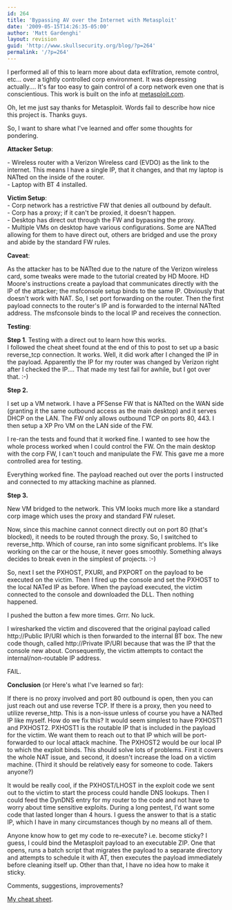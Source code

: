 ```yaml
---
id: 264
title: 'Bypassing AV over the Internet with Metasploit'
date: '2009-05-15T14:26:35-05:00'
author: 'Matt Gardenghi'
layout: revision
guid: 'http://www.skullsecurity.org/blog/?p=264'
permalink: '/?p=264'
---
```


I performed all of this to learn more about data exfiltration, remote control, etc... over a tightly controlled corp environment. It was depressing actually.... It's far too easy to gain control of a corp network even one that is conscientious. This work is built on the info at [ metasploit.com](http://trac.metasploit.com/wiki/AutomatingMeterpreter).

Oh, let me just say thanks for Metasploit. Words fail to describe how nice this project is. Thanks guys.

So, I want to share what I've learned and offer some thoughts for pondering.

**Attacker Setup**:

\- Wireless router with a Verizon Wireless card (EVDO) as the link to the internet. This means I have a single IP, that it changes, and that my laptop is NATted on the inside of the router.  
\- Laptop with BT 4 installed.

**Victim Setup**:  
\- Corp network has a restrictive FW that denies all outbound by default.  
\- Corp has a proxy; if it can't be proxied, it doesn't happen.  
\- Desktop has direct out through the FW and bypassing the proxy.  
\- Multiple VMs on desktop have various configurations. Some are NATted allowing for them to have direct out, others are bridged and use the proxy and abide by the standard FW rules.

**Caveat**:

As the attacker has to be NATted due to the nature of the Verizon wireless card, some tweaks were made to the tutorial created by HD Moore. HD Moore's instructions create a payload that communicates directly with the IP of the attacker; the msfconsole setup binds to the same IP. Obviously that doesn't work with NAT. So, I set port forwarding on the router. Then the first payload connects to the router's IP and is forwarded to the internal NATted address. The msfconsole binds to the local IP and receives the connection.

**Testing**:

**Step 1**. Testing with a direct out to learn how this works.  
I followed the cheat sheet found at the end of this to post to set up a basic reverse\_tcp connection. It works. Well, it did work after I changed the IP in the payload. Apparently the IP for my router was changed by Verizon right after I checked the IP.... That made my test fail for awhile, but I got over that. :-)

**Step 2.**

I set up a VM network. I have a PFSense FW that is NATted on the WAN side (granting it the same outbound access as the main desktop) and it serves DHCP on the LAN. The FW only allows outbound TCP on ports 80, 443. I then setup a XP Pro VM on the LAN side of the FW.

I re-ran the tests and found that it worked fine. I wanted to see how the whole process worked when I could control the FW. On the main desktop with the corp FW, I can't touch and manipulate the FW. This gave me a more controlled area for testing.

Everything worked fine. The payload reached out over the ports I instructed and connected to my attacking machine as planned.

**Step 3.**

New VM bridged to the network. This VM looks much more like a standard corp image which uses the proxy and standard FW ruleset.

Now, since this machine cannot connect directly out on port 80 (that's blocked), it needs to be routed through the proxy. So, I switched to reverse\_http. Which of course, ran into some significant problems. It's like working on the car or the house, it never goes smoothly. Something always decides to break even in the simplest of projects. :-)

So, next I set the PXHOST, PXURI, and PXPORT on the payload to be executed on the victim. Then I fired up the console and set the PXHOST to the local NATed IP as before. When the payload executed, the victim connected to the console and downloaded the DLL. Then nothing happened.

I pushed the button a few more times. Grrr. No luck.

I wiresharked the victim and discovered that the original payload called http://Public IP/URI which is then forwarded to the internal BT box. The new code though, called http://Private IP/URI because that was the IP that the console new about. Consequently, the victim attempts to contact the internal/non-routable IP address.

FAIL.

**Conclusion** (or Here's what I've learned so far):

If there is no proxy involved and port 80 outbound is open, then you can just reach out and use reverse TCP. If there is a proxy, then you need to utilize reverse\_http. This is a non-issue unless of course you have a NATted IP like myself. How do we fix this? It would seem simplest to have PXHOST1 and PXHOST2. PXHOST1 is the routable IP that is included in the payload for the victim. We want them to reach out to that IP which will be port-forwarded to our local attack machine. The PXHOST2 would be our local IP to which the exploit binds. This should solve lots of problems. First it covers the whole NAT issue, and second, it doesn't increase the load on a victim machine. (Third it should be relatively easy for someone to code. Takers anyone?)

It would be really cool, if the PXHOST/LHOST in the exploit code we sent out to the victim to start the process could handle DNS lookups. Then I could feed the DynDNS entry for my router to the code and not have to worry about time sensitive exploits. During a long pentest, I'd want some code that lasted longer than 4 hours. I guess the answer to that is a static IP, which I have in many circumstances though by no means all of them.

Anyone know how to get my code to re-execute? i.e. become sticky? I guess, I could bind the Metasploit payload to an executable ZIP. One that opens, runs a batch script that migrates the payload to a separate directory and attempts to schedule it with AT, then executes the payload immediately before cleaning itself up. Other than that, I have no idea how to make it sticky.

Comments, suggestions, improvements?

[My cheat sheet](http://www.skullsecurity.org/blogdata/mtgarden/bypassing%AV.txt).